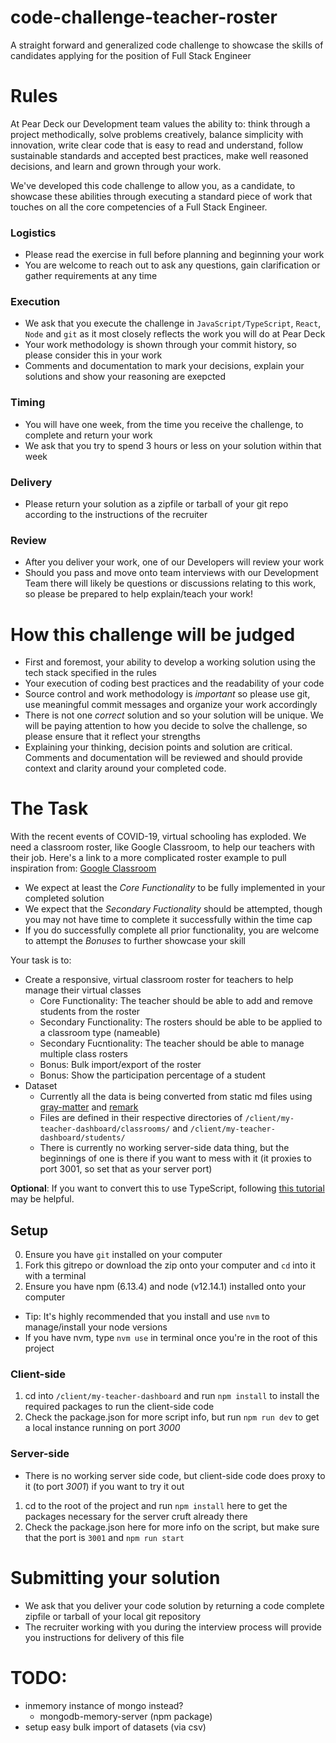 # code-challenge-teacher-roster
A straight forward and generalized code challenge to showcase the skills of candidates applying for the position of Full Stack Engineer

# Rules

At Pear Deck our Development team values the ability to: think through a project methodically, solve problems creatively, balance simplicity with innovation, write clear code that is easy to read and understand, follow sustainable standards and accepted best practices, make well reasoned decisions, and learn and grown through your work.

We've developed this code challenge to allow you, as a candidate, to showcase these abilities through executing a standard piece of work that touches on all the core competencies of a Full Stack Engineer.

### Logistics
  * Please read the exercise in full before planning and beginning your work
  * You are welcome to reach out to ask any questions, gain clarification or gather requirements at any time

### Execution
  * We ask that you execute the challenge in `JavaScript/TypeScript`, `React`, `Node` and `git` as it most closely reflects the work you will do at Pear Deck
  * Your work methodology is shown through your commit history, so please consider this in your work
  * Comments and documentation to mark your decisions, explain your solutions and show your reasoning are exepcted 

### Timing
  * You will have one week, from the time you receive the challenge, to complete and return your work 
  * We ask that you try to spend 3 hours or less on your solution within that week

### Delivery
  * Please return your solution as a zipfile or tarball of your git repo according to the instructions of the recruiter

### Review
  * After you deliver your work, one of our Developers will review your work
  * Should you pass and move onto team interviews with our Development Team there will likely be questions or discussions relating to this work, so please be prepared to help explain/teach your work!

# How this challenge will be judged
  * First and foremost, your ability to develop a working solution using the tech stack specified in the rules
  * Your execution of coding best practices and the readability of your code
  * Source control and work methodology is *important* so please use git, use meaningful commit messages and organize your work accordingly
  * There is not one *correct* solution and so your solution will be unique.  We will be paying attention to how you decide to solve the challenge, so please ensure that it reflect your strengths
  * Explaining your thinking, decision points and solution are critical. Comments and documentation will be reviewed and should provide context and clarity around your completed code.

# The Task
With the recent events of COVID-19, virtual schooling has exploded. We need a
classroom roster, like Google Classroom, to help our teachers with their job.
Here's a link to a more complicated roster example to pull inspiration from: [Google Classroom](https://help.activelylearn.com/hc/en-us/articles/115000568233-Roster-students-with-Google-Classroom#:~:text=Select%20a%20class%20and%20under,will%20be%20highlighted%20in%20red)

* We expect at least the *Core Functionality* to be fully implemented in your completed solution
* We expect that the *Secondary Fuctionality* should be attempted, though you may not have time to complete it successfully within the time cap
* If you do successfully complete all prior functionality, you are welcome to attempt the *Bonuses* to further showcase your skill

Your task is to:
  * Create a responsive, virtual classroom roster for teachers to help manage their virtual classes
    * Core Functionality: The teacher should be able to add and remove students from the roster
    * Secondary Functionality: The rosters should be able to be applied to a classroom type (nameable)
    * Secondary Fucntionality: The teacher should be able to manage multiple class rosters
    * Bonus: Bulk import/export of the roster
    * Bonus: Show the participation percentage of a student
  * Dataset
    * Currently all the data is being converted from static md files using [gray-matter](https://www.npmjs.com/package/gray-matter) and [remark](https://www.npmjs.com/package/remark)
    * Files are defined in their respective directories of `/client/my-teacher-dashboard/classrooms/` and `/client/my-teacher-dashboard/students/`
    * There is currently no working server-side data thing, but the beginnings of one is there if you want to mess with it (it proxies to port 3001, so set that as your server port)

**Optional**:
If you want to convert this to use TypeScript, following [this tutorial](https://nextjs.org/learn/excel/typescript) may be helpful.

## Setup
  0. Ensure you have `git` installed on your computer
  1. Fork this gitrepo or download the zip onto your computer and `cd` into it with a terminal
  2. Ensure you have npm (6.13.4) and node (v12.14.1) installed onto your computer  
* Tip: It's highly recommended that you install and use `nvm` to manage/install your node versions
* If you have nvm, type ```nvm use``` in terminal once you're in the root of this project

### Client-side
  1. cd into `/client/my-teacher-dashboard` and run ```npm install``` to install the required packages to run the client-side code
  2. Check the package.json for more script info, but run ```npm run dev``` to get a local instance running on port *3000*
### Server-side
  * There is no working server side code, but client-side code does proxy to it (to port *3001*) if you want to try it out
  1. cd to the root of the project and run ```npm install``` here to get the packages necessary for the server cruft already there
  2. Check the package.json here for more info on the script, but make sure that the port is `3001` and ```npm run start```

# Submitting your solution
  * We ask that you deliver your code solution by returning a code complete zipfile or tarball of your local git repository
  * The recruiter working with you during the interview process will provide you instructions for delivery of this file

# TODO:
  * inmemory instance of mongo instead?
    * mongodb-memory-server (npm package)
  * setup easy bulk import of datasets (via csv)
